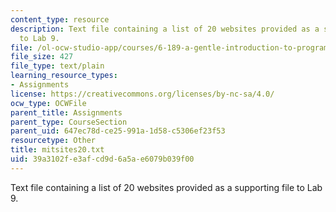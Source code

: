 ```yaml
---
content_type: resource
description: Text file containing a list of 20 websites provided as a supporting file
  to Lab 9.
file: /ol-ocw-studio-app/courses/6-189-a-gentle-introduction-to-programming-using-python-january-iap-2008/39a3102fe3afcd9d6a5ae6079b039f00_mitsites20.txt
file_size: 427
file_type: text/plain
learning_resource_types:
- Assignments
license: https://creativecommons.org/licenses/by-nc-sa/4.0/
ocw_type: OCWFile
parent_title: Assignments
parent_type: CourseSection
parent_uid: 647ec78d-ce25-991a-1d58-c5306ef23f53
resourcetype: Other
title: mitsites20.txt
uid: 39a3102f-e3af-cd9d-6a5a-e6079b039f00
---
```

Text file containing a list of 20 websites provided as a supporting file to Lab 9.